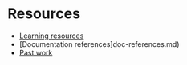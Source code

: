 # Resources

- [Learning resources](learning-resources.md)
- [Documentation references]doc-references.md)
- [Past work](past-work.md)
